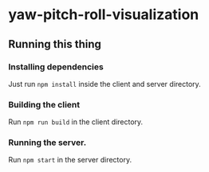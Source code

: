 # yaw-pitch-roll-visualization

## Running this thing
### Installing dependencies
Just run `npm install` inside the client and server directory.
### Building the client
Run `npm run build` in the client directory.
### Running the server.
Run `npm start` in the server directory.
